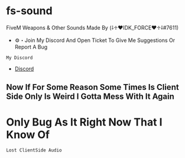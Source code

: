 # fs-sound

FiveM Weapons & Other Sounds Made By (⸸♱♥IDK_FORCE♥♱⸸#7611)

- ⚙️・Join My Discord And Open Ticket To Give Me Suggestions Or Report A Bug

```My Discord```
- [Discord](https://discord.gg/6kJ5ubDEWE)

## Now If For Some Reason Some Times Is Client Side Only Is Weird I Gotta Mess With It Again


# Only Bug As It Right Now That I Know Of

```Lost ClientSide Audio```